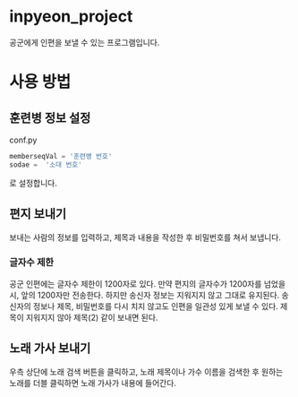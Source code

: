 # inpyeon_project

공군에게 인편을 보낼 수 있는 프로그램입니다.

# 사용 방법
## 훈련병 정보 설정
conf.py
```python
memberseqVal = '훈련병 번호'
sodae =  '소대 번호'
```
로 설정합니다.

## 편지 보내기
보내는 사람의 정보를 입력하고, 제목과 내용을 작성한 후 비밀번호를 쳐서 보냅니다.<br>

### 글자수 제한
공군 인편에는 글자수 제한이 1200자로 있다. 만약 편지의 글자수가 1200자를 넘었을 시, 앞의 1200자만 전송한다. 하지만 송신자 정보는 지워지지 않고 그대로 유지된다.  송신자의 정보나 제목, 비밀번호를 다시 치지 않고도 인편을 일관성 있게 보낼 수 있다. 제목이 지워지지 않아 제목(2) 같이 보내면 된다.

## 노래 가사 보내기
우측 상단에 노래 검색 버튼을 클릭하고, 노래 제목이나 가수 이름을 검색한 후 원하는 노래를 더블 클릭하면 노래 가사가 내용에 들어간다.

